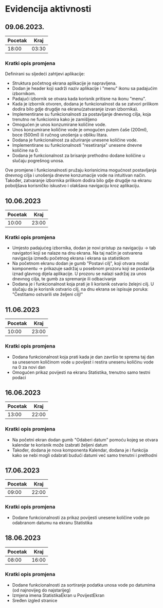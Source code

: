 # Evidencija aktivnosti
## 09.06.2023.
Pocetak | Kraj
------- | ----
18:00   | 03:30
### Kratki opis promjena
Definirani su sljedeći zahtjevi aplikacije:
- Struktura početnog ekrana aplikacije je napravljena.
- Dodan je header koji sadrži naziv aplikacije i "menu" ikonu sa padajućim izbornikom.
- Padajući izbornik se otvara kada korisnik pritisne na ikonu "menu".
- Kada je izbornik otvoren, dodana je funkcionalnost da se zatvori prilikom dodira bilo gdje drugdje na ekranu(zatvaranje izvan izbornika).
- Implementirane su funkcionalnosti za postavljanje dnevnog cilja, koja trenutno ne funkcionira kako je zamišljeno
- Omogućen je unos konzumirane količine vode.
- Unos konzumirane količine vode je omogućen putem čaše (200ml), boce (500ml) ili ručnog unošenja u obliku litara.
- Dodana je funkcionalnost za ažuriranje unesene količine vode.
- Implementirane su funkcionalnosti "resetiranja" unesene dnevne količine na 0.
- Dodana je funkcionalnost za brisanje prethodno dodane količine u slučaju pogrešnog unosa.

Ove promjene i funkcionalnosti pružaju korisnicima mogućnost postavljanja dnevnog cilja i unošenja dnevne konzumacije vode na intuitivan način. Također, zatvaranje izbornika prilikom dodira bilo gdje drugdje na ekranu poboljšava korisničko iskustvo i olakšava navigaciju kroz aplikaciju.

## 10.06.2023
Pocetak | Kraj
------- | ----
10:00   | 23:00
### Kratki opis promjena
- Umjesto padajućeg izbornika, dodan je novi pristup za navigaciju -> tab navigatori koji se nalaze na dnu ekrana. Na taj način je ostvarena navigacija između početnog ekrana i ekrana sa statistikom
- Na početnom ekranu dodan je gumb "Postavi cilj", koji otvara modal komponentu -> prikazuje sadržaj u posebnom prozoru koji se postavlja iznad glavnog dijela aplikacije. U prozoru se nalazi sadržaj za unos dnevnog cilja, te gumb za spremanje ili odbacivanje
- Dodana je i funkcionalnost koja prati je li korisnik ostvario želejni cilj. U slučaju da je korisnik ostvario cilj, na dnu ekrana se ispisuje poruka: "Čestitamo ostvarili ste željeni cilj!"

## 11.06.2023
Pocetak | Kraj
------- | ----
10:00   | 23:00
### Kratki opis promjena
- Dodana funkcionalnost koja prati kada je dan završio te sprema taj dan sa unesenom količinom vode u povijest i restira unesenu količinu vode na 0 za novi dan
- Omogućen prikaz povijesti na ekranu Statistika, trenutno samo testni podaci


## 16.06.2023
Pocetak | Kraj
------- | ----
13:00   | 22:00
### Kratki opis promjena
- Na početni ekran dodan gumb "Odaberi datum" pomoću kojeg se otvara kalendar te korisnik može izabrati 
željeni datum 
- Također, dodana je nova komponenta Kalendar, dodana je i funkcija kako se nebi mogli odabrati budući datumi već samo trenutni i prethodni


## 17.06.2023
Pocetak | Kraj
------- | ----
09:00   | 22:00
### Kratki opis promjena
- Dodane funkcionalnosti za prikaz povijesti unesene količine vode po odabranom datumu na ekranu Statistika

## 18.06.2023
Pocetak | Kraj
------- | ----
08:00   | 16:00
### Kratki opis promjena
- Dodane funkcionalnosti za sortiranje podatka unosa vode po datumima (od najnovijeg do najstarijeg)
- Izmjena imena StatistikaEkran u PovijestEkran 
- Sređen izgled stranice 


